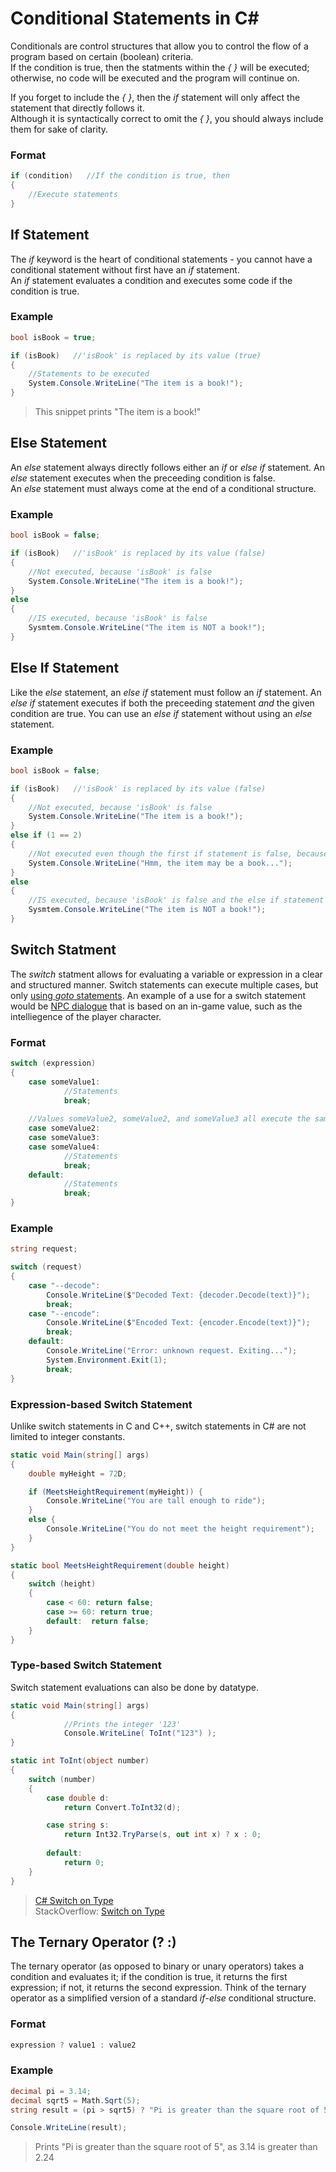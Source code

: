 # Conditional Statements in C#
Conditionals are control structures that allow you to control the flow of a program based on certain (boolean) criteria. <br />
If the condition is true, then the statments within the _{ }_ will be executed; otherwise, no code will be executed and the program will continue on. <br /> 

If you forget to include the _{ }_, then the _if_ statement will only affect the statement that directly follows it. <br />
Although it is syntactically correct to omit the _{ }_, you should always include them for sake of clarity.

### Format
```C#
if (condition)   //If the condition is true, then
{
    //Execute statements
}
```

## If Statement
The _if_ keyword is the heart of conditional statements - you cannot have a conditional statement without first have an _if_ statement. <br />
An _if_ statement evaluates a condition and executes some code if the condition is true.

### Example
```C#
bool isBook = true;

if (isBook)   //'isBook' is replaced by its value (true)
{
    //Statements to be executed
    System.Console.WriteLine("The item is a book!");
}
```
> This snippet prints "The item is a book!"

## Else Statement
An _else_ statement always directly follows either an _if_ or _else if_ statement. An _else_ statement executes when the preceeding condition is false. <br />
An _else_ statement must always come at the end of a conditional structure.

### Example
```C#
bool isBook = false;

if (isBook)   //'isBook' is replaced by its value (false)
{
    //Not executed, because 'isBook' is false
    System.Console.WriteLine("The item is a book!");
}
else
{
    //IS executed, because 'isBook' is false
    Sysmtem.Console.WriteLine("The item is NOT a book!");
}
```

## Else If Statement
Like the _else_ statement, an _else if_ statement must follow an _if_ statement. An _else if_ statement executes if both the preceeding statement _and_ the given
condition are true. You can use an _else if_ statement without using an _else_ statement.

### Example
```C#
bool isBook = false;

if (isBook)   //'isBook' is replaced by its value (false)
{
    //Not executed, because 'isBook' is false
    System.Console.WriteLine("The item is a book!");
}
else if (1 == 2)
{
    //Not executed even though the first if statement is false, because 1 does not equal 2
    System.Console.WriteLine("Hmm, the item may be a book...");
}
else
{
    //IS executed, because 'isBook' is false and the else if statement above failed
    Sysmtem.Console.WriteLine("The item is NOT a book!");
}
```

## Switch Statment
The _switch_ statment allows for evaluating a variable or expression in a clear and structured manner. Switch statements can execute multiple cases, but only [using _goto_
statements](https://github.com/EthanC2/Notes-and-Writeups/blob/main/C%23/ControlFlow/Keywords.md#fall-through-behavior-with-goto). An example of a use for a switch statement 
would be [NPC dialogue](https://learn.unity.com/tutorial/switch-statements#5c8a6f91edbc2a067d4753d4) that is based on an in-game value, such as the intelliegence of the 
player character.


### Format
```C#
switch (expression)
{
    case someValue1:
            //Statements
            break;
            
    //Values someValue2, someValue2, and someValue3 all execute the same block
    case someValue2:      
    case someValue3:
    case someValue4:
            //Statements
            break;
    default:
            //Statements
            break;                           
}
```

### Example
```C#
string request;

switch (request)
{
    case "--decode":
        Console.WriteLine($"Decoded Text: {decoder.Decode(text)}");
        break;
    case "--encode":
        Console.WriteLine($"Encoded Text: {encoder.Encode(text)}");
        break;
    default:
        Console.WriteLine("Error: unknown request. Exiting...");
        System.Environment.Exit(1);
        break;                             
}
```

### Expression-based Switch Statement
Unlike switch statements in C and C++, switch statements in C# are not limited to integer constants.

```C#
static void Main(string[] args)
{   
    double myHeight = 72D;

    if (MeetsHeightRequirement(myHeight)) {
        Console.WriteLine("You are tall enough to ride");
    }
    else {
        Console.WriteLine("You do not meet the height requirement");
    }
}

static bool MeetsHeightRequirement(double height)
{
    switch (height)
    {
        case < 60: return false;
        case >= 60: return true;
        default:  return false;
    }
}
```

### Type-based Switch Statement
Switch statement evaluations can also be done by datatype.

```C#
static void Main(string[] args)
{   
            //Prints the integer '123'
            Console.WriteLine( ToInt("123") );   
}

static int ToInt(object number)
{
    switch (number)
    {
        case double d:
            return Convert.ToInt32(d);

        case string s:
            return Int32.TryParse(s, out int x) ? x : 0;
                    
        default:
            return 0;
    }
}
```
> [C# Switch on Type](https://systemoutofmemory.com/blogs/the-programmer-blog/c-sharp-switch-on-type) <br />
> StackOverflow: [Switch on Type](https://stackoverflow.com/questions/298976/is-there-a-better-alternative-than-this-to-switch-on-type) <br />

## The Ternary Operator (? :)
The ternary operator (as opposed to binary or unary operators) takes a condition and evaluates it; if the condition is true, it returns the first expression; if not,
it returns the second expression. Think of the ternary operator as a simplified version of a standard _if_-_else_ conditional structure.

### Format
```C#
expression ? value1 : value2
```

### Example
```C#
decimal pi = 3.14;
decimal sqrt5 = Math.Sqrt(5);
string result = (pi > sqrt5) ? "Pi is greater than the square root of 5" : "Pi is less than the square root of 5";

Console.WriteLine(result);
```
> Prints "Pi is greater than the square root of 5", as 3.14 is greater than 2.24
